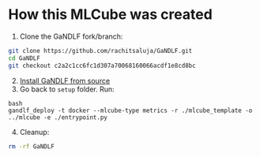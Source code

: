 # How this MLCube was created

1. Clone the GaNDLF fork/branch:

```bash
git clone https://github.com/rachitsaluja/GaNDLF.git
cd GaNDLF
git checkout c2a2c1cc6fc1d307a70068160066acdf1e8cd8bc
```

2. [Install GaNDLF from source](https://mlcommons.github.io/GaNDLF/setup/)
3. Go back to `setup` folder. Run:

```
bash
gandlf_deploy -t docker --mlcube-type metrics -r ./mlcube_template -o ../mlcube -e ./entrypoint.py
```
4. Cleanup:

```bash
rm -rf GaNDLF
```